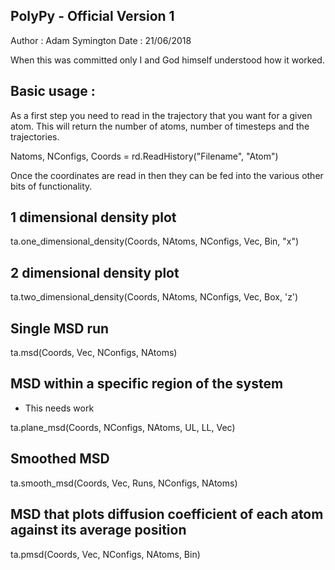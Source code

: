 ## PolyPy - Official Version 1


Author : Adam Symington 
Date   : 21/06/2018


When this was committed only I and God himself understood how it worked. 


## Basic usage :

As a first step you need to read in the trajectory that you want for a given atom. This will 
return the number of atoms, number of timesteps and the trajectories. 

Natoms, NConfigs, Coords = rd.ReadHistory("Filename", "Atom")

Once the coordinates are read in then they can be fed into the various other bits of functionality. 


## 1 dimensional density plot

ta.one_dimensional_density(Coords, NAtoms, NConfigs, Vec, Bin, "x")


## 2 dimensional density plot

ta.two_dimensional_density(Coords, NAtoms, NConfigs, Vec, Box, 'z')


## Single MSD run

ta.msd(Coords, Vec, NConfigs, NAtoms)


## MSD within a specific region of the system
- This needs work

ta.plane_msd(Coords, NConfigs, NAtoms, UL, LL, Vec)


## Smoothed MSD

ta.smooth_msd(Coords, Vec, Runs, NConfigs, NAtoms)


## MSD that plots diffusion coefficient of each atom against its average position 

ta.pmsd(Coords, Vec, NConfigs, NAtoms, Bin)



